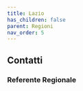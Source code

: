 ```yaml
---
title: Lazio
has_children: false
parent: Regioni
nav_order: 5
---
```


## Contatti
### Referente Regionale
